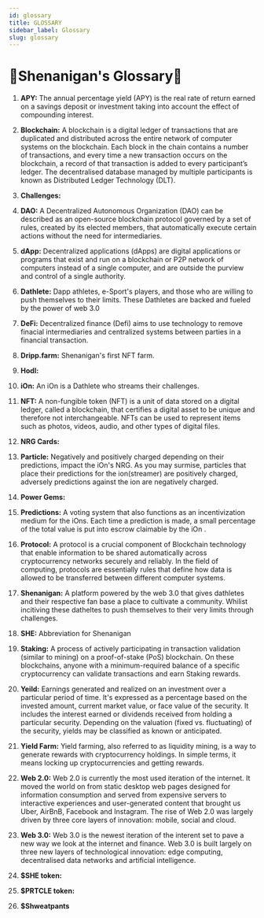 ```yaml
---
id: glossary
title: GLOSSARY
sidebar_label: Glossary
slug: glossary
---
```


# 🤸Shenanigan's Glossary🤸

1. **APY:** The annual percentage yield (APY) is the real rate of return earned on a savings deposit or investment taking into account the effect of compounding interest.

2. **Blockchain:** A blockchain is a digital ledger of transactions that are duplicated and distributed across the entire network of computer systems on the blockchain. Each block in the chain contains a number of transactions, and every time a new transaction occurs on the blockchain, a record of that transaction is added to every participant’s ledger. The decentralised database managed by multiple participants is known as Distributed Ledger Technology (DLT).

2. **Challenges:** 

2. **DAO:** A Decentralized Autonomous Organization (DAO) can be described as an open-source blockchain protocol governed by a set of rules, created by its elected members, that automatically execute certain actions without the need for intermediaries.

2. **dApp:** Decentralized applications (dApps) are digital applications or programs that exist and run on a blockchain or P2P network of computers instead of a single computer, and are outside the purview and control of a single authority. 

2. **Dathlete:** Dapp athletes, e-Sport's players, and those who are willing to push themselves to their limits. These Dathletes are backed and fueled by the power of web 3.0 

2. **DeFi:** Decentralized finance (Defi) aims to use technology to remove finacial intermediaries and centralized systems between parties in a financial transaction. 

3. **Dripp.farm:** Shenanigan's first NFT farm.

3. **Hodl:** 

4. **iOn:** An iOn is a Dathlete who streams their challenges. 

5. **NFT:** A non-fungible token (NFT) is a unit of data stored on a digital ledger, called a blockchain, that certifies a digital asset to be unique and therefore not interchangeable. NFTs can be used to represent items such as photos, videos, audio, and other types of digital files. 

6. **NRG Cards:**

7. **Particle:** Negatively and positively charged depending on their predictions, impact the iOn's NRG. As you may surmise, particles that place their predictions for the ion(streamer) are positively charged, adversely predictions against the ion are negatively charged.

8. **Power Gems:** 

8. **Predictions:** A voting system that also functions as an incentivization medium for the iOns. Each time a prediction is made, a small percentage of the total value is put into escrow claimable by the iOn . 

8. **Protocol:** A protocol is a crucial component of Blockchain technology that enable information to be shared automatically across cryptocurrency networks securely and reliably. In the field of computing, protocols are essentially rules that define how data is allowed to be transferred between different computer systems.

8. **Shenanigan:** A platform powered by the web 3.0 that gives dathletes and their respective fan base a place to cultivate a community. Whilist incitiving these datheltes to push themselves to their very limits through challenges. 

9. **SHE:** Abbreviation for Shenanigan

10. **Staking:** A process of actively participating in transaction validation (similar to mining) on a proof-of-stake (PoS) blockchain. On these blockchains, anyone with a minimum-required balance of a specific cryptocurrency can validate transactions and earn Staking rewards.

11. **Yeild:** Earnings generated and realized on an investment over a particular period of time. It's expressed as a percentage based on the invested amount, current market value, or face value of the security. It includes the interest earned or dividends received from holding a particular security. Depending on the valuation (fixed vs. fluctuating) of the security, yields may be classified as known or anticipated.

12. **Yield Farm:** Yield farming, also referred to as liquidity mining, is a way to generate rewards with cryptocurrency holdings. In simple terms, it means locking up cryptocurrencies and getting rewards.

12. **Web 2.0:** Web 2.0 is currently the most used iteration of the internet. It moved the world on from static desktop web pages designed for information consumption and served from expensive servers to interactive experiences and user-generated content that brought us Uber, AirBnB, Facebook and Instagram. The rise of Web 2.0 was largely driven by three core layers of innovation: mobile, social and cloud.

13. **Web 3.0:** Web 3.0 is the newest iteration of the interent set to pave a new way we look at the internet and finance. Web 3.0 is built largely on three new layers of technological innovation: edge computing, decentralised data networks and artificial intelligence.

14. **$SHE token:**

14. **$PRTCLE token:**

15. **$Shweatpants**